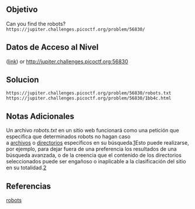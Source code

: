 ## Objetivo

Can you find the robots? `https://jupiter.challenges.picoctf.org/problem/56830/`

## Datos de Acceso al Nivel

 ([link](https://jupiter.challenges.picoctf.org/problem/56830/)) or http://jupiter.challenges.picoctf.org:56830
 
## Solucion

```
https://jupiter.challenges.picoctf.org/problem/56830/robots.txt
https://jupiter.challenges.picoctf.org/problem/56830/1bb4c.html
```

## Notas Adicionales

Un archivo _robots.txt_ en un sitio web funcionará como una petición que especifica que determinados robots no hagan caso a [archivos](https://es.wikipedia.org/wiki/Archivo_(inform%C3%A1tica) "Archivo (informática)") o [directorios](https://es.wikipedia.org/wiki/Directorio) específicos en su búsqueda.[1](https://es.wikipedia.org/wiki/Est%C3%A1ndar_de_exclusi%C3%B3n_de_robots#cite_note-Robotstxt,_2018-1)​ Esto puede realizarse, por ejemplo, para dejar fuera de una preferencia los resultados de una búsqueda avanzada, o de la creencia que el contenido de los directorios seleccionados puede ser engañoso o inaplicable a la clasificación del sitio en su totalidad.[2](https://es.wikipedia.org/wiki/Est%C3%A1ndar_de_exclusi%C3%B3n_de_robots#cite_note-Guti%C3%A9rrez,_FayerWayer,_2019-2)​

## Referencias
[robots](https://es.wikipedia.org/wiki/Est%C3%A1ndar_de_exclusi%C3%B3n_de_robots)